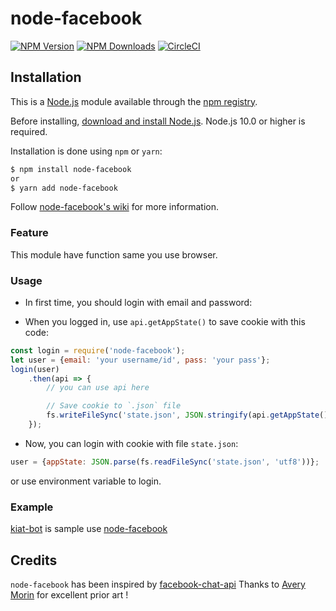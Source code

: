 # node-facebook

  [![NPM Version][npm-image]][npm-url]
  [![NPM Downloads][downloads-image]][downloads-url]
  [![CircleCI][circleci-image]][circleci-url]

## Installation

This is a [Node.js](https://nodejs.org/en/) module available through the
[npm registry](https://www.npmjs.com/).

Before installing, [download and install Node.js](https://nodejs.org/en/download/).
Node.js 10.0 or higher is required.

Installation is done using `npm` or `yarn`:

```bash
$ npm install node-facebook
or
$ yarn add node-facebook
```

Follow [node-facebook's wiki](https://github.com/Hongarc/node-facebook/wiki)
for more information.

### Feature

This module have function same you use browser.

### Usage

- In first time, you should login with email and password:

- When you logged in, use `api.getAppState()` to save cookie with this code:

```js
const login = require('node-facebook');
let user = {email: 'your username/id', pass: 'your pass'};
login(user)
    .then(api => {
        // you can use api here

        // Save cookie to `.json` file
        fs.writeFileSync('state.json', JSON.stringify(api.getAppState()));
    });
```

- Now, you can login with cookie with file `state.json`:

```js
user = {appState: JSON.parse(fs.readFileSync('state.json', 'utf8'))};
```

or use environment variable to login.

### Example

[kiat-bot](https://github.com/Hongarc/kiat-bot) is sample use [node-facebook](https://github.com/Hongarc/node-facebook)

## Credits

`node-facebook` has been inspired by [facebook-chat-api](https://github.com/Schmavery/facebook-chat-api)
Thanks to [Avery Morin](https://github.com/Schmavery) for excellent prior art !

[npm-image]: https://img.shields.io/npm/v/node-facebook.svg
[npm-url]: https://npmjs.org/package/node-facebook
[downloads-image]: https://img.shields.io/npm/dm/node-facebook.svg
[downloads-url]: https://npmjs.org/package/node-facebook
[circleci-image]: https://circleci.com/gh/Hongarc/node-facebook.svg?style=shield&circle-token=c610044c788b4dbe2ed19f9a27a19afc37cacf57
[circleci-url]: https://circleci.com/gh/Hongarc/node-facebook
